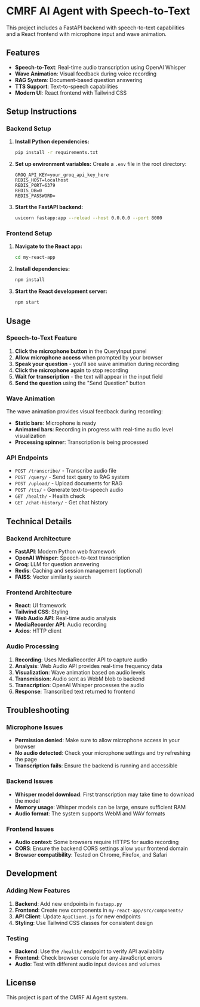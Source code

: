 # CMRF AI Agent with Speech-to-Text

This project includes a FastAPI backend with speech-to-text capabilities and a React frontend with microphone input and wave animation.

## Features

- **Speech-to-Text**: Real-time audio transcription using OpenAI Whisper
- **Wave Animation**: Visual feedback during voice recording
- **RAG System**: Document-based question answering
- **TTS Support**: Text-to-speech capabilities
- **Modern UI**: React frontend with Tailwind CSS

## Setup Instructions

### Backend Setup

1. **Install Python dependencies:**
   ```bash
   pip install -r requirements.txt
   ```

2. **Set up environment variables:**
   Create a `.env` file in the root directory:
   ```env
   GROQ_API_KEY=your_groq_api_key_here
   REDIS_HOST=localhost
   REDIS_PORT=6379
   REDIS_DB=0
   REDIS_PASSWORD=
   ```

3. **Start the FastAPI backend:**
   ```bash
   uvicorn fastapp:app --reload --host 0.0.0.0 --port 8000
   ```

### Frontend Setup

1. **Navigate to the React app:**
   ```bash
   cd my-react-app
   ```

2. **Install dependencies:**
   ```bash
   npm install
   ```

3. **Start the React development server:**
   ```bash
   npm start
   ```

## Usage

### Speech-to-Text Feature

1. **Click the microphone button** in the QueryInput panel
2. **Allow microphone access** when prompted by your browser
3. **Speak your question** - you'll see wave animation during recording
4. **Click the microphone again** to stop recording
5. **Wait for transcription** - the text will appear in the input field
6. **Send the question** using the "Send Question" button

### Wave Animation

The wave animation provides visual feedback during recording:
- **Static bars**: Microphone is ready
- **Animated bars**: Recording in progress with real-time audio level visualization
- **Processing spinner**: Transcription is being processed

### API Endpoints

- `POST /transcribe/` - Transcribe audio file
- `POST /query/` - Send text query to RAG system
- `POST /upload/` - Upload documents for RAG
- `POST /tts/` - Generate text-to-speech audio
- `GET /health/` - Health check
- `GET /chat-history/` - Get chat history

## Technical Details

### Backend Architecture

- **FastAPI**: Modern Python web framework
- **OpenAI Whisper**: Speech-to-text transcription
- **Groq**: LLM for question answering
- **Redis**: Caching and session management (optional)
- **FAISS**: Vector similarity search

### Frontend Architecture

- **React**: UI framework
- **Tailwind CSS**: Styling
- **Web Audio API**: Real-time audio analysis
- **MediaRecorder API**: Audio recording
- **Axios**: HTTP client

### Audio Processing

1. **Recording**: Uses MediaRecorder API to capture audio
2. **Analysis**: Web Audio API provides real-time frequency data
3. **Visualization**: Wave animation based on audio levels
4. **Transmission**: Audio sent as WebM blob to backend
5. **Transcription**: OpenAI Whisper processes the audio
6. **Response**: Transcribed text returned to frontend

## Troubleshooting

### Microphone Issues

- **Permission denied**: Make sure to allow microphone access in your browser
- **No audio detected**: Check your microphone settings and try refreshing the page
- **Transcription fails**: Ensure the backend is running and accessible

### Backend Issues

- **Whisper model download**: First transcription may take time to download the model
- **Memory usage**: Whisper models can be large, ensure sufficient RAM
- **Audio format**: The system supports WebM and WAV formats

### Frontend Issues

- **Audio context**: Some browsers require HTTPS for audio recording
- **CORS**: Ensure the backend CORS settings allow your frontend domain
- **Browser compatibility**: Tested on Chrome, Firefox, and Safari

## Development

### Adding New Features

1. **Backend**: Add new endpoints in `fastapp.py`
2. **Frontend**: Create new components in `my-react-app/src/components/`
3. **API Client**: Update `ApiClient.js` for new endpoints
4. **Styling**: Use Tailwind CSS classes for consistent design

### Testing

- **Backend**: Use the `/health/` endpoint to verify API availability
- **Frontend**: Check browser console for any JavaScript errors
- **Audio**: Test with different audio input devices and volumes

## License

This project is part of the CMRF AI Agent system. 
